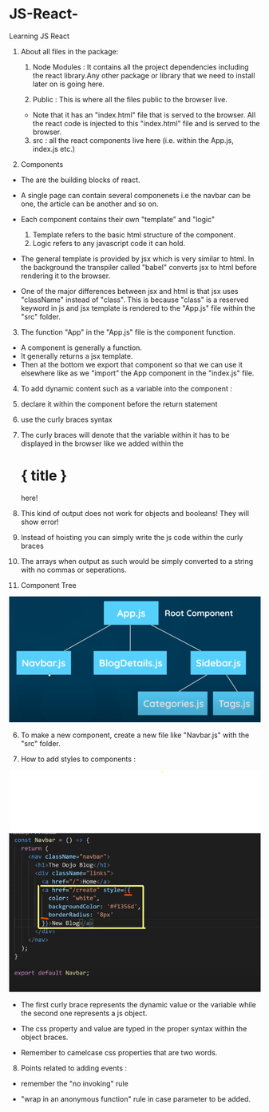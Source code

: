 # JS-React-
Learning JS React


<!-- Notes -->

1. About all files in the package:

    1. Node Modules : It contains all the project dependencies including the react library.Any other package or library that we need to install later on is going here.

    2. Public : This is where all the files public to the browser live.
    
      * Note that it has an "index.html" file that is served to the browser. All the react code is injected to this "index.html" file and is served to the browser.

    3. src : all the react components live here (i.e. within the App.js, index.js etc.)



2. Components 

* The are the building blocks of react.
* A single page can contain several componenets i.e the navbar can be one, the article can be another and so on.

* Each component contains their own "template" and "logic"
   1. Template refers to the basic html structure of the component.
   2. Logic refers to any javascript code it can hold.

* The general template is provided by jsx which is very similar to html. In the background  the transpiler called "babel" converts jsx to html before rendering it to the browser.

* One of the major differences between jsx and html is that jsx uses "className" instead of "class".
This is because "class" is a reserved keyword in js and jsx template is rendered to the "App.js" file within the "src" folder.


3.  The function "App" in the "App.js" file is the component function.

  * A component is generally a function. 
  * It generally returns a jsx template.
  * Then at the bottom we export that component so that we can use it elsewhere like as we "import" the App component in the "index.js" file.



4. To add dynamic content such as a variable into the component :

 1. declare it within the component before the return statement 
 2. use the curly braces syntax 
 3. The curly braces will denote that the variable within it has to be displayed in the browser like we added within the <h1>{ title }</h1> here!
 4. This kind of output does not work for objects and booleans! They will show error!
 5. Instead of hoisting you can simply write the js code within the curly braces
 6. The arrays when output as such would be simply converted to a string with no commas or seperations.



 5. Component Tree 

 <img src = "react1.png">


 6. To make a new component, create a new file like "Navbar.js" with the "src" folder.


 7. How to add styles to components :

 <img src= "react2.png">

 * The first curly brace represents the dynamic value or the variable while the second one represents a js object.

* The css property and value are typed in the proper syntax within the object braces.

* Remember to camelcase css properties that are two words.



8. Points related to adding events :

 * remember the "no invoking" rule

 * "wrap in an anonymous function" rule in case parameter to be added.